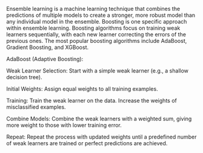 Ensemble learning is a machine learning technique that combines the predictions of multiple models to create a stronger, more robust model than any individual model in the ensemble. Boosting is one specific approach within ensemble learning. Boosting algorithms focus on training weak learners sequentially, with each new learner correcting the errors of the previous ones. The most popular boosting algorithms include AdaBoost, Gradient Boosting, and XGBoost. 

AdaBoost (Adaptive Boosting):

Weak Learner Selection: Start with a simple weak learner (e.g., a shallow decision tree).

Initial Weights: Assign equal weights to all training examples.

Training: Train the weak learner on the data. Increase the weights of misclassified examples.

Combine Models: Combine the weak learners with a weighted sum, giving more weight to those with lower training error.

Repeat: Repeat the process with updated weights until a predefined number of weak learners are trained or perfect predictions are achieved.
